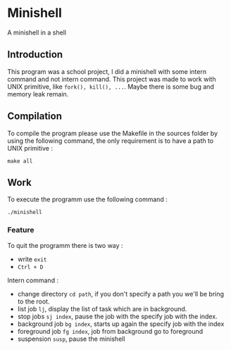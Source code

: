 # Minishell
A minishell in a shell

## Introduction
This program was a school project, I did a minishell with some intern command and not intern command. This project was made to work with UNIX primitive, like `fork(), kill(), ...`. Maybe there is some bug and memory leak remain.

## Compilation
To compile the program please use the Makefile in the sources folder by using the following command, the only requirement is to have a path to UNIX primitive : 

    make all

## Work

To execute the programm use the following command : 

    ./minishell
    
### Feature

To quit the programm there is two way :
- write `exit`
- `Ctrl + D`

Intern command : 
- change directory `cd path`, if you don't specify a path you we'll be bring to the root.
- list job `lj`, display the list of task which are in background.
- stop jobs `sj index`, pause the job with the specify job with the index.
- background job `bg index`, starts up again the specify job with the index
- foreground job `fg index`, job from background go to foreground
- suspension `susp`, pause the minishell

